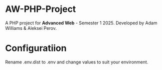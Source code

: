 # AW-PHP-Project
A PHP project for **Advanced Web** - Semester 1 2025.
Developed by Adam Williams & Aleksei Perov.

# Configuratiion
Rename .env.dist to .env and change values to suit your environment.